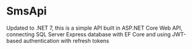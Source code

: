# SmsApi
Updated to .NET 7, this is a simple API built in ASP.NET Core Web API, connecting SQL Server Express database with EF Core and using JWT-based authentication with refresh tokens

